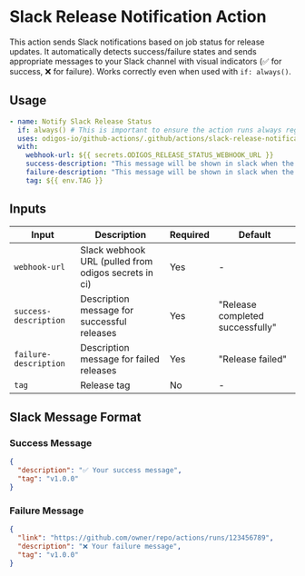 # Slack Release Notification Action

This action sends Slack notifications based on job status for release updates. It automatically detects success/failure states and sends appropriate messages to your Slack channel with visual indicators (✅ for success, ❌ for failure). Works correctly even when used with `if: always()`.

## Usage

```yaml
- name: Notify Slack Release Status
  if: always() # This is important to ensure the action runs always regardless of job status
  uses: odigos-io/github-actions/.github/actions/slack-release-notification@main
  with:
    webhook-url: ${{ secrets.ODIGOS_RELEASE_STATUS_WEBHOOK_URL }}
    success-description: "This message will be shown in slack when the job is successful"
    failure-description: "This message will be shown in slack when the job fails"
    tag: ${{ env.TAG }}
```

## Inputs

| Input | Description | Required | Default |
|-------|-------------|----------|---------|
| `webhook-url` | Slack webhook URL (pulled from odigos secrets in ci) | Yes | - |
| `success-description` | Description message for successful releases | Yes | "Release completed successfully" |
| `failure-description` | Description message for failed releases | Yes | "Release failed" |
| `tag` | Release tag | No | - |

## Slack Message Format

### Success Message
```json
{
  "description": "✅ Your success message",
  "tag": "v1.0.0"
}
```

### Failure Message
```json
{
  "link": "https://github.com/owner/repo/actions/runs/123456789",
  "description": "❌ Your failure message",
  "tag": "v1.0.0"
}
```
